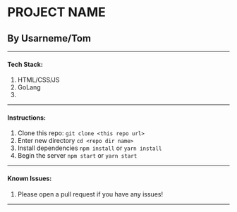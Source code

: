 # PROJECT NAME

## By Usarneme/Tom

---
#### Tech Stack:
1. HTML/CSS/JS
2. GoLang
3.
---
#### Instructions:
1. Clone this repo: `git clone <this repo url>`
2. Enter new directory `cd <repo dir name>`
3. Install dependencies `npm install` or `yarn install`
4. Begin the server `npm start` or `yarn start`
---
#### Known Issues:
1. Please open a pull request if you have any issues!
---
